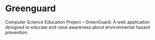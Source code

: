 # Greenguard
Computer Science Education Project – GreenGuard: A web application designed to educate and raise awareness about environmental hazard prevention.

